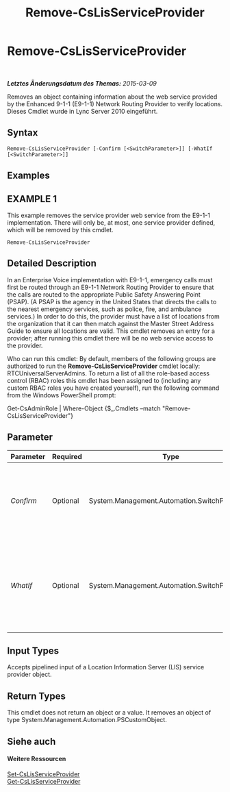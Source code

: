 ﻿---
title: Remove-CsLisServiceProvider
TOCTitle: Remove-CsLisServiceProvider
ms:assetid: d26302bf-7794-4125-af80-ba7c92096b6d
ms:mtpsurl: https://technet.microsoft.com/de-de/library/Gg398904(v=OCS.15)
ms:contentKeyID: 49295490
ms.date: 05/19/2016
mtps_version: v=OCS.15
ms.translationtype: HT
---

# Remove-CsLisServiceProvider

 

_**Letztes Änderungsdatum des Themas:** 2015-03-09_

Removes an object containing information about the web service provided by the Enhanced 9-1-1 (E9-1-1) Network Routing Provider to verify locations. Dieses Cmdlet wurde in Lync Server 2010 eingeführt.

## Syntax

    Remove-CsLisServiceProvider [-Confirm [<SwitchParameter>]] [-WhatIf [<SwitchParameter>]]

## Examples

## EXAMPLE 1

This example removes the service provider web service from the E9-1-1 implementation. There will only be, at most, one service provider defined, which will be removed by this cmdlet.

    Remove-CsLisServiceProvider

## Detailed Description

In an Enterprise Voice implementation with E9-1-1, emergency calls must first be routed through an E9-1-1 Network Routing Provider to ensure that the calls are routed to the appropriate Public Safety Answering Point (PSAP). (A PSAP is the agency in the United States that directs the calls to the nearest emergency services, such as police, fire, and ambulance services.) In order to do this, the provider must have a list of locations from the organization that it can then match against the Master Street Address Guide to ensure all locations are valid. This cmdlet removes an entry for a provider; after running this cmdlet there will be no web service access to the provider.

Who can run this cmdlet: By default, members of the following groups are authorized to run the **Remove-CsLisServiceProvider** cmdlet locally: RTCUniversalServerAdmins. To return a list of all the role-based access control (RBAC) roles this cmdlet has been assigned to (including any custom RBAC roles you have created yourself), run the following command from the Windows PowerShell prompt:

Get-CsAdminRole | Where-Object {$\_.Cmdlets –match "Remove-CsLisServiceProvider"}

## Parameter


<table>
<colgroup>
<col style="width: 25%" />
<col style="width: 25%" />
<col style="width: 25%" />
<col style="width: 25%" />
</colgroup>
<thead>
<tr class="header">
<th>Parameter</th>
<th>Required</th>
<th>Type</th>
<th>Description</th>
</tr>
</thead>
<tbody>
<tr class="odd">
<td><p><em>Confirm</em></p></td>
<td><p>Optional</p></td>
<td><p>System.Management.Automation.SwitchParameter</p></td>
<td><p>Fordert Sie vor der Ausführung des Befehls zum Bestätigen auf.</p></td>
</tr>
<tr class="even">
<td><p><em>WhatIf</em></p></td>
<td><p>Optional</p></td>
<td><p>System.Management.Automation.SwitchParameter</p></td>
<td><p>Beschreibt die Auswirkungen einer Ausführung des Befehls, ohne den Befehl tatsächlich auszuführen.</p></td>
</tr>
</tbody>
</table>


## Input Types

Accepts pipelined input of a Location Information Server (LIS) service provider object.

## Return Types

This cmdlet does not return an object or a value. It removes an object of type System.Management.Automation.PSCustomObject.

## Siehe auch

#### Weitere Ressourcen

[Set-CsLisServiceProvider](set-cslisserviceprovider.md)  
[Get-CsLisServiceProvider](get-cslisserviceprovider.md)

